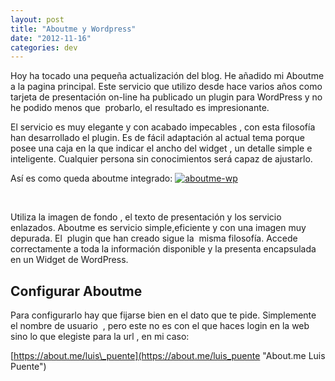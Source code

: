 ```yaml
---
layout: post
title: "Aboutme y Wordpress"
date: "2012-11-16"
categories: dev
---
```


Hoy ha tocado una pequeña actualización del blog. He añadido mi Aboutme a la pagina principal. Este servicio que utilizo desde hace varios años como tarjeta de presentación on-line ha publicado un plugin para WordPress y no he podido menos que  probarlo, el resultado es impresionante.

El servicio es muy elegante y con acabado impecables , con esta filosofía han desarrollado el plugin. Es de fácil adaptación al actual tema porque posee una caja en la que indicar el ancho del widget , un detalle simple e inteligente. Cualquier persona sin conocimientos será capaz de ajustarlo.

Así es como queda aboutme integrado: [![aboutme-wp](images/8145813107_31047a2e8b_z.jpg "about.me")](https://www.flickr.com/photos/12949201@N08/8145813107/ "aboutme-wp por sicotico, en Flickr")

 

Utiliza la imagen de fondo , el texto de presentación y los servicio enlazados. Aboutme es servicio simple,eficiente y con una imagen muy depurada. El  plugin que han creado sigue la  misma filosofía. Accede correctamente a toda la información disponible y la presenta encapsulada en un Widget de WordPress.

## Configurar Aboutme

Para configurarlo hay que fijarse bien en el dato que te pide. Simplemente el nombre de usuario  , pero este no es con el que haces login en la web sino lo que elegiste para la url , en mi caso:

[https://about.me/luis\_puente](https://about.me/luis_puente "About.me Luis Puente")
